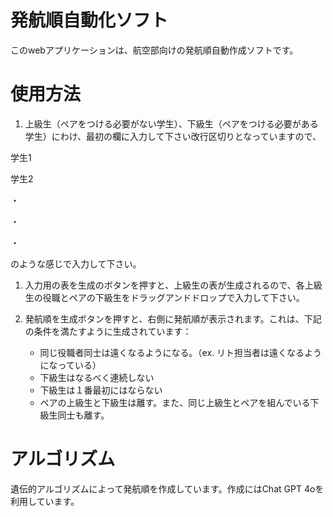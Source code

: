 # 発航順自動化ソフト
このwebアプリケーションは、航空部向けの発航順自動作成ソフトです。

# 使用方法
1. 上級生（ペアをつける必要がない学生）、下級生（ペアをつける必要がある学生）にわけ、最初の欄に入力して下さい改行区切りとなっていますので、

学生1

学生2

・

・

・

のような感じで入力して下さい。

1. 入力用の表を生成のボタンを押すと、上級生の表が生成されるので、各上級生の役職とペアの下級生をドラッグアンドドロップで入力して下さい。

1. 発航順を生成ボタンを押すと、右側に発航順が表示されます。これは、下記の条件を満たすように生成されています：
   - 同じ役職者同士は遠くなるようになる。（ex. リト担当者は遠くなるようになっている）
   - 下級生はなるべく連続しない
   - 下級生は１番最初にはならない
   - ペアの上級生と下級生は離す。また、同じ上級生とペアを組んでいる下級生同士も離す。
  

# アルゴリズム
遺伝的アルゴリズムによって発航順を作成しています。作成にはChat GPT 4oを利用しています。
